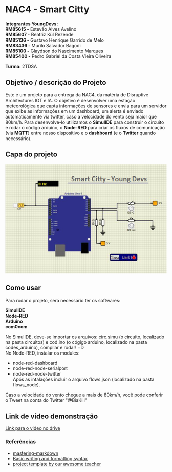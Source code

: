 
# NAC4 - Smart Citty

**Integrantes YoungDevs:** <br>
    **RM85615 -** Estevão Alves Avelino <br>
    **RM85607 -** Beatriz Kül Rezende <br>
    **RM85136 -** Gustavo Henrique Garrido de Melo <br>
    **RM83436 -** Murilo Salvador Bagodi <br>
    **RM85100 -** Glaydson do Nascimento Marques <br>
    **RM85400 -** Pedro Gabriel da Costa Vieira Oliveira <br>

**Turma:**
    2TDSA


## Objetivo / descrição do Projeto

Este é um projeto para a entrega da NAC4, da matéria de Disruptive Architectures IOT e IA. 
O objetivo é desenvolver uma estação meteorológica que capta informações de sensores e envia para um servidor que exibe as informações em um dashboard, um alerta é enviado automaticamente via twitter, caso a velocidade do vento seja maior que 80km/h.
Para desenvolve-lo utilizamos o **SimulIDE** para construir o circuito e rodar o código arduino, o **Node-RED** para criar os fluxos de comunicação (via **MQTT**) entre nosso dispositivo e o **dashboard** (e o **Twitter** quando necessário). 

## Capa do projeto


<img src="/imgProject.png" width="550">


## Como usar 

Para rodar o projeto, será necessário ter os softwares:

**SimulIDE** <br>
**Node-RED**<br>
**Arduino**<br>
**com0com**


No SimulIDE, deve-se importar os arquivos: circ.simu (o circuito, localizado na pasta circuitos) e cod.ino (o cógigo arduino, localizado na pasta codes_arduino), compilar e rodar! =D <br>
No Node-RED, instalar os modules:
* node-red-dashboard
* node-red-node-serialport
* node-red-node-twitter <br>
Após as intalações incluir o arquivo flows.json (localizado na pasta flows_node).<br>

Caso a velocidade do vento chegue a mais de 80km/h, você pode conferir o Tweet na conta do Twitter "@BiaKiil"


## Link de vídeo demonstração


[Link para o video no drive](https://drive.google.com/file/d/1s7XjuKFu1BPCBxm_8LAGAuPEJtnX6oJT/view?usp=sharing)


### Referências 

* [mastering-markdown](https://guides.github.com/features/mastering-markdown/)
* [Basic writing and formatting syntax](https://docs.github.com/en/github/writing-on-github/getting-started-with-writing-and-formatting-on-github/basic-writing-and-formatting-syntax)
* [project template by our awesome teacher](https://github.com/arnaldojr/templatenac)
